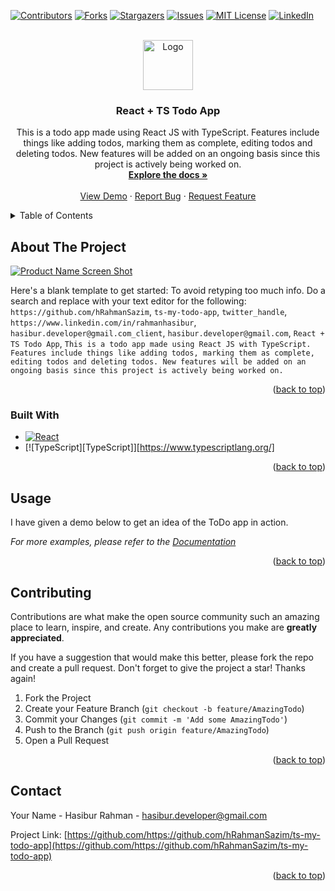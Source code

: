 <a name="readme-top"></a>

[![Contributors][contributors-shield]][contributors-url]
[![Forks][forks-shield]][forks-url]
[![Stargazers][stars-shield]][stars-url]
[![Issues][issues-shield]][issues-url]
[![MIT License][license-shield]][license-url]
[![LinkedIn][linkedin-shield]][linkedin-url]

<!-- PROJECT LOGO -->
<br />
<div align="center">
  <a href="https://github.com/https://github.com/hRahmanSazim/ts-my-todo-app">
    <img src="images/logo.png" alt="Logo" width="80" height="80">
  </a>

<h3 align="center">React + TS Todo App</h3>

  <p align="center">
    This is a todo app made using React JS with TypeScript. Features include things like adding todos, marking them as complete, editing todos and deleting todos. New features will be added on an ongoing basis since this project is actively being worked on. 
    <br />
    <a href="https://github.com/https://github.com/hRahmanSazim/ts-my-todo-app"><strong>Explore the docs »</strong></a>
    <br />
    <br />
    <a href="https://github.com/https://github.com/hRahmanSazim/ts-my-todo-app">View Demo</a>
    ·
    <a href="https://github.com/https://github.com/hRahmanSazim/ts-my-todo-app/issues">Report Bug</a>
    ·
    <a href="https://github.com/https://github.com/hRahmanSazim/ts-my-todo-app/issues">Request Feature</a>
  </p>
</div>

<!-- TABLE OF CONTENTS -->
<details>
  <summary>Table of Contents</summary>
  <ol>
    <li>
      <a href="#about-the-project">About The Project</a>
      <ul>
        <li><a href="#built-with">Built With</a></li>
      </ul>
    </li>
    <li>
      <a href="#getting-started">Getting Started</a>
      <ul>
        <li><a href="#prerequisites">Prerequisites</a></li>
        <li><a href="#installation">Installation</a></li>
      </ul>
    </li>
    <li><a href="#usage">Usage</a></li>
    <li><a href="#roadmap">Roadmap</a></li>
    <li><a href="#contributing">Contributing</a></li>
    <li><a href="#license">License</a></li>
    <li><a href="#contact">Contact</a></li>
    <li><a href="#acknowledgments">Acknowledgments</a></li>
  </ol>
</details>

<!-- ABOUT THE PROJECT -->

## About The Project

[![Product Name Screen Shot][product-screenshot]](https://example.com)

Here's a blank template to get started: To avoid retyping too much info. Do a search and replace with your text editor for the following: `https://github.com/hRahmanSazim`, `ts-my-todo-app`, `twitter_handle`, `https://www.linkedin.com/in/rahmanhasibur`, `hasibur.developer@gmail.com_client`, `hasibur.developer@gmail.com`, `React + TS Todo App`, `This is a todo app made using React JS with TypeScript. Features include things like adding todos, marking them as complete, editing todos and deleting todos. New features will be added on an ongoing basis since this project is actively being worked on. `

<p align="right">(<a href="#readme-top">back to top</a>)</p>

### Built With

- [![React][React.js]][React-url]
- [![TypeScript][TypeScript]][https://www.typescriptlang.org/]

<p align="right">(<a href="#readme-top">back to top</a>)</p>

<!-- USAGE EXAMPLES -->

## Usage

I have given a demo below to get an idea of the ToDo app in action.

_For more examples, please refer to the [Documentation](https://example.com)_

<p align="right">(<a href="#readme-top">back to top</a>)</p>

<!-- CONTRIBUTING -->

## Contributing

Contributions are what make the open source community such an amazing place to learn, inspire, and create. Any contributions you make are **greatly appreciated**.

If you have a suggestion that would make this better, please fork the repo and create a pull request. Don't forget to give the project a star! Thanks again!

1. Fork the Project
2. Create your Feature Branch (`git checkout -b feature/AmazingTodo`)
3. Commit your Changes (`git commit -m 'Add some AmazingTodo'`)
4. Push to the Branch (`git push origin feature/AmazingTodo`)
5. Open a Pull Request

<p align="right">(<a href="#readme-top">back to top</a>)</p>

<!-- CONTACT -->

## Contact

Your Name - Hasibur Rahman - hasibur.developer@gmail.com

Project Link: [https://github.com/https://github.com/hRahmanSazim/ts-my-todo-app](https://github.com/https://github.com/hRahmanSazim/ts-my-todo-app)

<p align="right">(<a href="#readme-top">back to top</a>)</p>

<!-- MARKDOWN LINKS & IMAGES -->
<!-- https://www.markdownguide.org/basic-syntax/#reference-style-links -->

[contributors-shield]: https://img.shields.io/github/contributors/https://github.com/hRahmanSazim/ts-my-todo-app.svg?style=for-the-badge
[contributors-url]: https://github.com/https://github.com/hRahmanSazim/ts-my-todo-app/graphs/contributors
[forks-shield]: https://img.shields.io/github/forks/https://github.com/hRahmanSazim/ts-my-todo-app.svg?style=for-the-badge
[forks-url]: https://github.com/https://github.com/hRahmanSazim/ts-my-todo-app/network/members
[stars-shield]: https://img.shields.io/github/stars/https://github.com/hRahmanSazim/ts-my-todo-app.svg?style=for-the-badge
[stars-url]: https://github.com/https://github.com/hRahmanSazim/ts-my-todo-app/stargazers
[issues-shield]: https://img.shields.io/github/issues/https://github.com/hRahmanSazim/ts-my-todo-app.svg?style=for-the-badge
[issues-url]: https://github.com/https://github.com/hRahmanSazim/ts-my-todo-app/issues
[license-shield]: https://img.shields.io/github/license/https://github.com/hRahmanSazim/ts-my-todo-app.svg?style=for-the-badge
[license-url]: https://github.com/https://github.com/hRahmanSazim/ts-my-todo-app/blob/master/LICENSE.txt
[linkedin-shield]: https://img.shields.io/badge/-LinkedIn-black.svg?style=for-the-badge&logo=linkedin&colorB=555
[linkedin-url]: https://linkedin.com/in/https://www.linkedin.com/in/rahmanhasibur
[product-screenshot]: images/screenshot.png
[Next.js]: https://img.shields.io/badge/next.js-000000?style=for-the-badge&logo=nextdotjs&logoColor=white
[Next-url]: https://nextjs.org/
[React.js]: https://img.shields.io/badge/React-20232A?style=for-the-badge&logo=react&logoColor=61DAFB
[React-url]: https://reactjs.org/
[Vue.js]: https://img.shields.io/badge/Vue.js-35495E?style=for-the-badge&logo=vuedotjs&logoColor=4FC08D
[Vue-url]: https://vuejs.org/
[Angular.io]: https://img.shields.io/badge/Angular-DD0031?style=for-the-badge&logo=angular&logoColor=white
[Angular-url]: https://angular.io/
[Svelte.dev]: https://img.shields.io/badge/Svelte-4A4A55?style=for-the-badge&logo=svelte&logoColor=FF3E00
[Svelte-url]: https://svelte.dev/
[Laravel.com]: https://img.shields.io/badge/Laravel-FF2D20?style=for-the-badge&logo=laravel&logoColor=white
[Laravel-url]: https://laravel.com
[Bootstrap.com]: https://img.shields.io/badge/Bootstrap-563D7C?style=for-the-badge&logo=bootstrap&logoColor=white
[Bootstrap-url]: https://getbootstrap.com
[JQuery.com]: https://img.shields.io/badge/jQuery-0769AD?style=for-the-badge&logo=jquery&logoColor=white
[JQuery-url]: https://jquery.com
